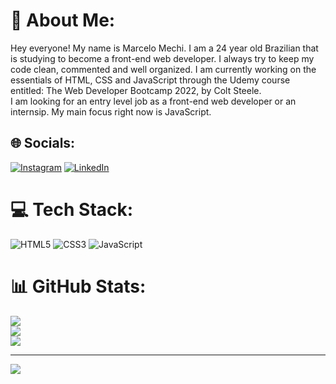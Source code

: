 # 💫 About Me:
Hey everyone! My name is Marcelo Mechi. I am a 24 year old Brazilian that is studying to become a front-end web developer. I always try to keep my code clean, commented and well organized. I am currently working on the essentials of HTML, CSS and JavaScript through the Udemy course entitled: The Web Developer Bootcamp 2022, by Colt Steele.<br>I am looking for an entry level job as a front-end web developer or an internsip. My main focus right now is JavaScript.


## 🌐 Socials:
[![Instagram](https://img.shields.io/badge/Instagram-%23E4405F.svg?logo=Instagram&logoColor=white)](https://instagram.com/marcedumechi) [![LinkedIn](https://img.shields.io/badge/LinkedIn-%230077B5.svg?logo=linkedin&logoColor=white)](https://linkedin.com/in/marcmechi98/) 

# 💻 Tech Stack:
![HTML5](https://img.shields.io/badge/html5-%23E34F26.svg?style=for-the-badge&logo=html5&logoColor=white) ![CSS3](https://img.shields.io/badge/css3-%231572B6.svg?style=for-the-badge&logo=css3&logoColor=white) ![JavaScript](https://img.shields.io/badge/javascript-%23323330.svg?style=for-the-badge&logo=javascript&logoColor=%23F7DF1E)
# 📊 GitHub Stats:
![](https://github-readme-stats.vercel.app/api?username=MarcMechi98&theme=dark&hide_border=false&include_all_commits=false&count_private=false)<br/>
![](https://github-readme-streak-stats.herokuapp.com/?user=MarcMechi98&theme=dark&hide_border=false)<br/>
![](https://github-readme-stats.vercel.app/api/top-langs/?username=MarcMechi98&theme=dark&hide_border=false&include_all_commits=false&count_private=false&layout=compact)

---
[![](https://visitcount.itsvg.in/api?id=MarcMechi98&icon=0&color=0)](https://visitcount.itsvg.in)

<!-- Proudly created with GPRM ( https://gprm.itsvg.in ) -->

